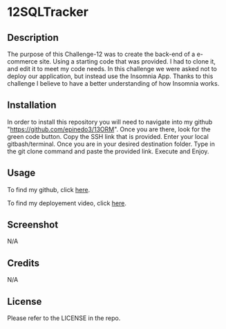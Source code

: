 # 12SQLTracker
## Description

The purpose of this Challenge-12 was to create the back-end of a e-commerce site. Using a starting code that was provided. I had to clone it, and edit it to meet my code needs. In this challenge we were asked not to deploy our application, but instead use the Insomnia App. Thanks to this challenge I believe to have a better understanding of how Insomnia works.

## Installation
In order to install this repository you will need to navigate into my github "https://github.com/epinedo3/13ORM". Once you are there, look for the green code button. Copy the SSH link that is provided. Enter your local gitbash/terminal. Once you are in your desired destination folder. Type in the git clone command and paste the provided link. Execute and Enjoy.

## Usage
To find my github, click [here](https://github.com/epinedo3/12SQLTracker).

<!-- To find my deployed website, click [here](). -->

To find my deployement video, click [here](https://drive.google.com/file/d/1zPHAaLY_u2RuFbrLLdm7q8-uQwodMSH-/view).

## Screenshot
N/A

## Credits
N/A

## License

Please refer to the LICENSE in the repo.
